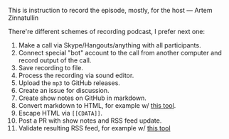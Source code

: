 This is instruction to record the episode, mostly, for the host — Artem Zinnatullin

There're different schemes of recording podcast, I prefer next one:

1. Make a call via Skype/Hangouts/anything with all participants.
2. Connect special "bot" account to the call from another computer and record output of the call.
3. Save recording to file. 
4. Process the recording via sound editor.
5. Upload the `mp3` to GitHub releases.
6. Create an issue for discussion.
7. Create show notes on GitHub in markdown.
8. Convert markdown to HTML, for example w/ [this tool](http://daringfireball.net/projects/markdown/dingus).
9. Escape HTML via `[[CDATA]]`.
10. Post a PR with show notes and RSS feed update.
11. Validate resulting RSS feed, for example w/ [this tool](http://castfeedvalidator.com)
